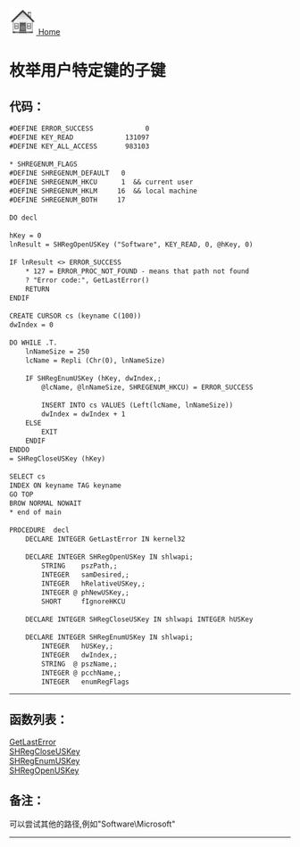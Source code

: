 [<img src="../images/home.png"> Home ](https://github.com/VFPX/Win32API)  

# 枚举用户特定键的子键

## 代码：
```foxpro  
#DEFINE ERROR_SUCCESS             0
#DEFINE KEY_READ             131097
#DEFINE KEY_ALL_ACCESS       983103

* SHREGENUM_FLAGS
#DEFINE SHREGENUM_DEFAULT   0
#DEFINE SHREGENUM_HKCU      1  && current user
#DEFINE SHREGENUM_HKLM     16  && local machine
#DEFINE SHREGENUM_BOTH     17

DO decl
	
hKey = 0
lnResult = SHRegOpenUSKey ("Software", KEY_READ, 0, @hKey, 0)

IF lnResult <> ERROR_SUCCESS
	* 127 = ERROR_PROC_NOT_FOUND - means that path not found
	? "Error code:", GetLastError()
	RETURN
ENDIF

CREATE CURSOR cs (keyname C(100))
dwIndex = 0

DO WHILE .T.
	lnNameSize = 250
	lcName = Repli (Chr(0), lnNameSize)

	IF SHRegEnumUSKey (hKey, dwIndex,;
		@lcName, @lnNameSize, SHREGENUM_HKCU) = ERROR_SUCCESS

		INSERT INTO cs VALUES (Left(lcName, lnNameSize))
		dwIndex = dwIndex + 1
	ELSE
		EXIT
	ENDIF
ENDDO
= SHRegCloseUSKey (hKey)

SELECT cs
INDEX ON keyname TAG keyname
GO TOP
BROW NORMAL NOWAIT
* end of main

PROCEDURE  decl
	DECLARE INTEGER GetLastError IN kernel32

	DECLARE INTEGER SHRegOpenUSKey IN shlwapi;
    	STRING    pszPath,;
    	INTEGER   samDesired,;
    	INTEGER   hRelativeUSKey,;
    	INTEGER @ phNewUSKey,;
    	SHORT     fIgnoreHKCU

	DECLARE INTEGER SHRegCloseUSKey IN shlwapi INTEGER hUSKey

	DECLARE INTEGER SHRegEnumUSKey IN shlwapi;
    	INTEGER   hUSKey,;
    	INTEGER   dwIndex,;
    	STRING  @ pszName,;
    	INTEGER @ pcchName,;
    	INTEGER   enumRegFlags  
```  
***  


## 函数列表：
[GetLastError](../libraries/kernel32/GetLastError.md)  
[SHRegCloseUSKey](../libraries/shlwapi/SHRegCloseUSKey.md)  
[SHRegEnumUSKey](../libraries/shlwapi/SHRegEnumUSKey.md)  
[SHRegOpenUSKey](../libraries/shlwapi/SHRegOpenUSKey.md)  

## 备注：
可以尝试其他的路径,例如"Software\Microsoft"  
  
***  


